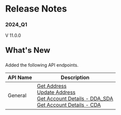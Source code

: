 # Release Notes 
### 2024_Q1
V 11.0.0
<!-- 
type: tab 
titles: Portico
-->

<p style="font-size: 24px; font-weight: bold;">What's New </p>

Added the following API endpoints.


| API Name | Description | 
| --- | ----------- | 
| General | <a href="../api/?type=post&path=/acctservice/acctmgmt/accounts/secured" title="Click to open">Get Address</a> <br> <a href="../api/?type=post&path=/acctservice/acctmgmt/accounts/secured" title="Click to open"> Update Address</a><br> <a href="../api/?type=post&path=/acctservice/acctmgmt/accounts/secured" title="Click to open">Get Account Details - DDA_SDA</a> <br> <a href="../api/?type=post&path=/acctservice/acctmgmt/accounts/secured" title="Click to open">Get Account Details - CDA</a> |


<!-- type: tab-end -->

